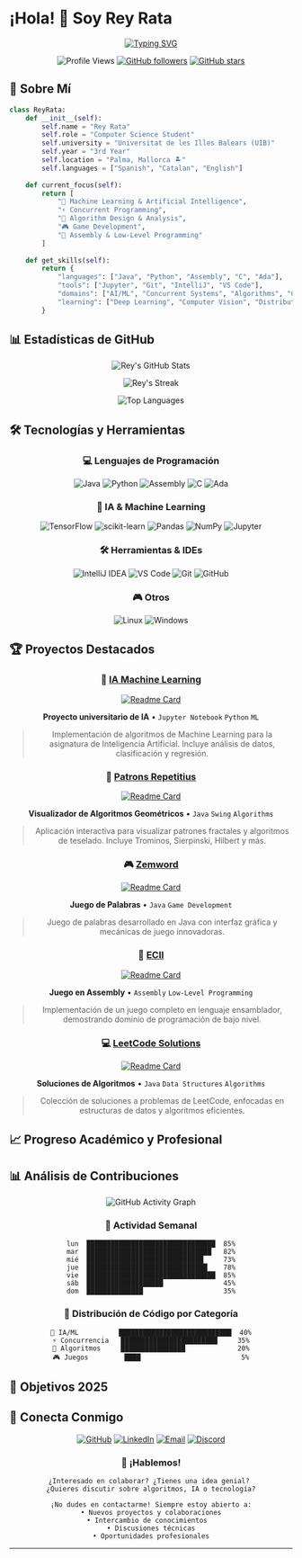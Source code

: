 # ¡Hola! 👋 Soy Rey Rata

<div align="center">
  
[![Typing SVG](https://readme-typing-svg.herokuapp.com?font=Fira+Code&pause=1000&color=36BCF7&center=true&vCenter=true&width=435&lines=Estudiante+de+Ingeniería+Informática;Desarrollador+Full+Stack;Apasionado+por+la+IA+y+ML;Lover+of+Algorithms+%26+Data+Structures)](https://git.io/typing-svg)

![Profile Views](https://komarev.com/ghpv/?username=XxReyRataxX&color=blueviolet&style=flat-square&label=Profile+Views)
[![GitHub followers](https://img.shields.io/github/followers/XxReyRataxX?label=Followers&style=social)](https://github.com/XxReyRataxX?tab=followers)
[![GitHub stars](https://img.shields.io/github/stars/XxReyRataxX?label=Stars&style=social)](https://github.com/XxReyRataxX)

</div>

## 🚀 Sobre Mí

```python
class ReyRata:
    def __init__(self):
        self.name = "Rey Rata"
        self.role = "Computer Science Student"
        self.university = "Universitat de les Illes Balears (UIB)"
        self.year = "3rd Year"
        self.location = "Palma, Mallorca 🏝️"
        self.languages = ["Spanish", "Catalan", "English"]
        
    def current_focus(self):
        return [
            "🤖 Machine Learning & Artificial Intelligence",
            "⚡ Concurrent Programming", 
            "🧮 Algorithm Design & Analysis",
            "🎮 Game Development",
            "🔧 Assembly & Low-Level Programming"
        ]
    
    def get_skills(self):
        return {
            "languages": ["Java", "Python", "Assembly", "C", "Ada"],
            "tools": ["Jupyter", "Git", "IntelliJ", "VS Code"],
            "domains": ["AI/ML", "Concurrent Systems", "Algorithms", "Computer Architecture"],
            "learning": ["Deep Learning", "Computer Vision", "Distributed Systems"]
        }
```

## 📊 Estadísticas de GitHub

<div align="center">
  
![Rey's GitHub Stats](https://github-readme-stats.vercel.app/api?username=XxReyRataxX&show_icons=true&theme=radical&hide_border=true&count_private=true)

![Rey's Streak](https://github-readme-streak-stats.herokuapp.com/?user=XxReyRataxX&theme=radical&hide_border=true)

![Top Languages](https://github-readme-stats.vercel.app/api/top-langs/?username=XxReyRataxX&layout=compact&theme=radical&hide_border=true&langs_count=8)

</div>

## 🛠️ Tecnologías y Herramientas

<div align="center">

### 💻 Lenguajes de Programación
![Java](https://img.shields.io/badge/Java-ED8B00?style=for-the-badge&logo=openjdk&logoColor=white)
![Python](https://img.shields.io/badge/Python-3776AB?style=for-the-badge&logo=python&logoColor=white)
![Assembly](https://img.shields.io/badge/Assembly-654FF0?style=for-the-badge&logo=assemblyscript&logoColor=white)
![C](https://img.shields.io/badge/C-00599C?style=for-the-badge&logo=c&logoColor=white)
![Ada](https://img.shields.io/badge/Ada-02f88c?style=for-the-badge&logo=ada&logoColor=white)

### 🤖 IA & Machine Learning
![TensorFlow](https://img.shields.io/badge/TensorFlow-FF6F00?style=for-the-badge&logo=tensorflow&logoColor=white)
![scikit-learn](https://img.shields.io/badge/scikit--learn-F7931E?style=for-the-badge&logo=scikit-learn&logoColor=white)
![Pandas](https://img.shields.io/badge/pandas-150458?style=for-the-badge&logo=pandas&logoColor=white)
![NumPy](https://img.shields.io/badge/numpy-013243?style=for-the-badge&logo=numpy&logoColor=white)
![Jupyter](https://img.shields.io/badge/Jupyter-F37626?style=for-the-badge&logo=Jupyter&logoColor=white)

### 🛠️ Herramientas & IDEs
![IntelliJ IDEA](https://img.shields.io/badge/IntelliJIDEA-000000.svg?style=for-the-badge&logo=intellij-idea&logoColor=white)
![VS Code](https://img.shields.io/badge/Visual%20Studio%20Code-0078d7.svg?style=for-the-badge&logo=visual-studio-code&logoColor=white)
![Git](https://img.shields.io/badge/git-%23F05033.svg?style=for-the-badge&logo=git&logoColor=white)
![GitHub](https://img.shields.io/badge/github-%23121011.svg?style=for-the-badge&logo=github&logoColor=white)

### 🎮 Otros

![Linux](https://img.shields.io/badge/Linux-FCC624?style=for-the-badge&logo=linux&logoColor=black)
![Windows](https://img.shields.io/badge/Windows-0078D6?style=for-the-badge&logo=windows&logoColor=white)

</div>

## 🏆 Proyectos Destacados

<div align="center">

### 🧠 [IA Machine Learning](https://github.com/XxReyRataxX/IA_machineLearning)
[![Readme Card](https://github-readme-stats.vercel.app/api/pin/?username=XxReyRataxX&repo=IA_machineLearning&theme=radical&hide_border=true)](https://github.com/XxReyRataxX/IA_machineLearning)

**Proyecto universitario de IA** • `Jupyter Notebook` `Python` `ML`
> Implementación de algoritmos de Machine Learning para la asignatura de Inteligencia Artificial. Incluye análisis de datos, clasificación y regresión.

### 🎯 [Patrons Repetitius](https://github.com/XxReyRataxX/PatronsRepetitius)
[![Readme Card](https://github-readme-stats.vercel.app/api/pin/?username=XxReyRataxX&repo=PatronsRepetitius&theme=radical&hide_border=true)](https://github.com/XxReyRataxX/PatronsRepetitius)

**Visualizador de Algoritmos Geométricos** • `Java` `Swing` `Algorithms`
> Aplicación interactiva para visualizar patrones fractales y algoritmos de teselado. Incluye Trominos, Sierpinski, Hilbert y más.


### 🎮 [Zemword](https://github.com/XxReyRataxX/Zemword)
[![Readme Card](https://github-readme-stats.vercel.app/api/pin/?username=XxReyRataxX&repo=Zemword&theme=radical&hide_border=true)](https://github.com/XxReyRataxX/Zemword)

**Juego de Palabras** • `Java` `Game Development`
> Juego de palabras desarrollado en Java con interfaz gráfica y mecánicas de juego innovadoras.

### 🔧 [ECII](https://github.com/XxReyRataxX/ECII)
[![Readme Card](https://github-readme-stats.vercel.app/api/pin/?username=XxReyRataxX&repo=ECII&theme=radical&hide_border=true)](https://github.com/XxReyRataxX/ECII)

**Juego en Assembly** • `Assembly` `Low-Level Programming`
> Implementación de un juego completo en lenguaje ensamblador, demostrando dominio de programación de bajo nivel.

### 💻 [LeetCode Solutions](https://github.com/XxReyRataxX/LeetCode)
[![Readme Card](https://github-readme-stats.vercel.app/api/pin/?username=XxReyRataxX&repo=LeetCode&theme=radical&hide_border=true)](https://github.com/XxReyRataxX/LeetCode)

**Soluciones de Algoritmos** • `Java` `Data Structures` `Algorithms`
> Colección de soluciones a problemas de LeetCode, enfocadas en estructuras de datos y algoritmos eficientes.

</div>

## 📈 Progreso Académico y Profesional

<div align="center">





</div>

## 📊 Análisis de Contribuciones

<div align="center">

![GitHub Activity Graph](https://activity-graph.herokuapp.com/graph?username=XxReyRataxX&theme=react-dark&hide_border=true&area=true)

### 📅 Actividad Semanal
```
lun  ████████████████████████████████  85%
mar  ███████████████████████████████   82%
mié  █████████████████████████████     73%
jue  ██████████████████████████████    78%
vie  ████████████████████████████████  85%
sáb  ███████████████████               45%
dom  ██████████████                    35%
```

### 🎯 Distribución de Código por Categoría
```
🤖 IA/ML          ████████████████████████████  40%
⚡ Concurrencia   ████████████████████████     35%
🧮 Algoritmos     ████████████████             20%
🎮 Juegos         ████                         5%
```

</div>

## 🎯 Objetivos 2025

<div align="center">



</div>

## 🤝 Conecta Conmigo

<div align="center">

[![GitHub](https://img.shields.io/badge/GitHub-100000?style=for-the-badge&logo=github&logoColor=white)](https://github.com/XxReyRataxX)
[![LinkedIn](https://img.shields.io/badge/LinkedIn-0077B5?style=for-the-badge&logo=linkedin&logoColor=white)]([https://linkedin.com/in/rey-rat](https://www.linkedin.com/in/antonio-mari-gonzalez-7b172b266/)a)
[![Email](https://img.shields.io/badge/Email-D14836?style=for-the-badge&logo=gmail&logoColor=white)](mailto:reyratapropvp@example.com)
[![Discord](https://img.shields.io/badge/Discord-7289DA?style=for-the-badge&logo=discord&logoColor=white)](@XxReyRataxX)

### 💬 ¡Hablemos!

```
¿Interesado en colaborar? ¿Tienes una idea genial? 
¿Quieres discutir sobre algoritmos, IA o tecnología?

¡No dudes en contactarme! Siempre estoy abierto a:
• Nuevos proyectos y colaboraciones
• Intercambio de conocimientos  
• Discusiones técnicas
• Oportunidades profesionales
```

</div>

---

